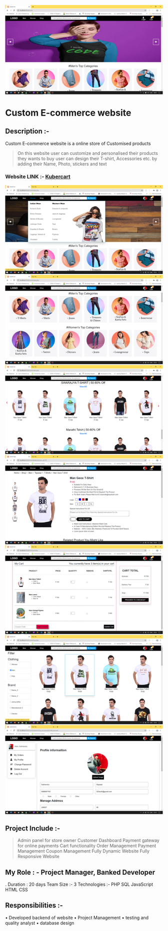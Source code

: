 ![enter image description here](ss/kubercart.png)
# Custom E-commerce website
## Description :-
Custom E-commerce website is a online store of Customised products
>On this website user can customize and
personalised their products they wants to buy
> user can design their T-shirt, Accessories etc.
by adding their Name, Photo, stickers and text
### Website LINK :- [Kubercart](http://kubercart.com/)

![enter image description here](ss/kubercart1.png)
![enter image description here](ss/kubercart2.png)
![enter image description here](ss/kubercart3.png)
![enter image description here](ss/kubercart4.png)
![enter image description here](ss/kubercart5.png)
![enter image description here](ss/kubercart6.png)
![enter image description here](ss/kubercart7.png)




## Project Include :-
> Admin panel for store owner
> Customer Dashboard
> Payment gateway for online payments
> Cart functionality
> Order Management
> Payment Management
> Coupon Management
> Fully Dynamic Website
> Fully Responsive Website

## My Role : - Project Manager, Banked Developer



.
Duration : 20 days
Team Size :- 3
Technologies :- PHP SQL JavaScript HTML CSS

## Responsibilities :-

• Developed backend of website
• Project Management
• testing and quality analyst
• database design
